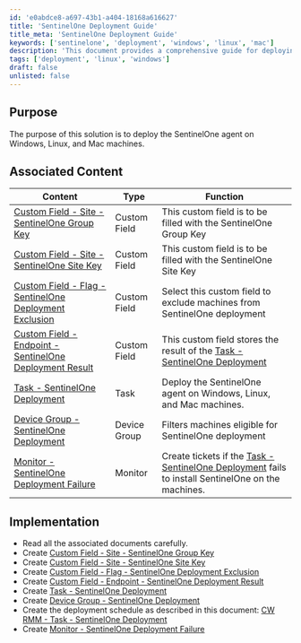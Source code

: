```yaml
---
id: 'e0abdce8-a697-43b1-a404-18168a616627'
title: 'SentinelOne Deployment Guide'
title_meta: 'SentinelOne Deployment Guide'
keywords: ['sentinelone', 'deployment', 'windows', 'linux', 'mac']
description: 'This document provides a comprehensive guide for deploying the SentinelOne agent on Windows, Linux, and Mac machines, including associated custom fields, tasks, and monitoring setups.'
tags: ['deployment', 'linux', 'windows']
draft: false
unlisted: false
---
```


## Purpose

The purpose of this solution is to deploy the SentinelOne agent on Windows, Linux, and Mac machines.

## Associated Content

| Content                                                                                          | Type         | Function                                                                                                    |
|--------------------------------------------------------------------------------------------------|--------------|-------------------------------------------------------------------------------------------------------------|
| [Custom Field - Site - SentinelOne Group Key](<../cwrmm/custom-fields/Site - SentinelOne Group Key.md>)   | Custom Field | This custom field is to be filled with the SentinelOne Group Key                                              |
| [Custom Field - Site - SentinelOne Site Key](<../cwrmm/custom-fields/Company - SentinelOne Site Key.md>)    | Custom Field | This custom field is to be filled with the SentinelOne Site Key                                               |
| [Custom Field - Flag - SentinelOne Deployment Exclusion](<../cwrmm/custom-fields/Flag - SentinelOne Deployment Exclusion.md>) | Custom Field | Select this custom field to exclude machines from SentinelOne deployment                                   |
| [Custom Field - Endpoint - SentinelOne Deployment Result](<../cwrmm/custom-fields/Endpoint - SentinelOne Deployment Result.md>) | Custom Field | This custom field stores the result of the [Task - SentinelOne Deployment](https://proval.itglue.com/DOC-5078775-15806354) |
| [Task - SentinelOne Deployment](https://proval.itglue.com/DOC-5078775-15806354)                 | Task         | Deploy the SentinelOne agent on Windows, Linux, and Mac machines.                                             |
| [Device Group - SentinelOne Deployment](https://proval.itglue.com/DOC-5078775-15808853)         | Device Group | Filters machines eligible for SentinelOne deployment                                                        |
| [Monitor - SentinelOne Deployment Failure](<../cwrmm/monitors/SentinelOne Deployment Failure.md>)      | Monitor      | Create tickets if the [Task - SentinelOne Deployment](https://proval.itglue.com/DOC-5078775-15806354) fails to install SentinelOne on the machines. |

## Implementation

- Read all the associated documents carefully.
- Create [Custom Field - Site - SentinelOne Group Key](<../cwrmm/custom-fields/Site - SentinelOne Group Key.md>)
- Create [Custom Field - Site - SentinelOne Site Key](<../cwrmm/custom-fields/Company - SentinelOne Site Key.md>)
- Create [Custom Field - Flag - SentinelOne Deployment Exclusion](<../cwrmm/custom-fields/Flag - SentinelOne Deployment Exclusion.md>)
- Create [Custom Field - Endpoint - SentinelOne Deployment Result](<../cwrmm/custom-fields/Endpoint - SentinelOne Deployment Result.md>)
- Create [Task - SentinelOne Deployment](https://proval.itglue.com/DOC-5078775-15806354)
- Create [Device Group - SentinelOne Deployment](https://proval.itglue.com/DOC-5078775-15808853)
- Create the deployment schedule as described in this document: [CW RMM - Task - SentinelOne Deployment](https://proval.itglue.com/DOC-5078775-15806354)
- Create [Monitor - SentinelOne Deployment Failure](<../cwrmm/monitors/SentinelOne Deployment Failure.md>)
